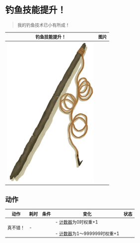 # 钓鱼技能提升！  
> 我的钓鱼技术已小有所成！  
  
  钓鱼技能提升！  |   图片   
 ----  |  ----:   
   |  ![](Sprite/FishingRod.png)   
  
## 动作  
动作  |  耗时  |  条件  |  变化  |  状态  
----  |  ----  |  ----  |  ----  |  ----  
真不错！<br>  |  -  |    |  - [计数器](TickCounter.md)为0时权重+1<br><br>- [计数器](TickCounter.md)为1～999999时权重+1<br>  |    
